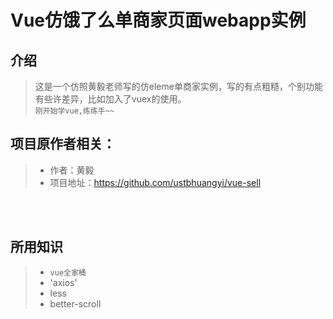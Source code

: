 # Vue仿饿了么单商家页面webapp实例

## 介绍
> 这是一个仿照黄毅老师写的仿eleme单商家实例，写的有点粗糙，个别功能有些许差异，比如加入了vuex的使用。  </br>
> `刚开始学vue,练练手~~`

## 项目原作者相关：
>* 作者：黄毅
>* 项目地址：https://github.com/ustbhuangyi/vue-sell
</br>
</br>

## 所用知识
>* `vue全家桶`
>* 'axios'
>* less
>* better-scroll
